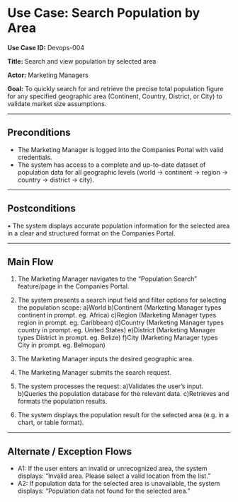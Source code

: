 # Use Case: Search Population by Area

**Use Case ID:** Devops-004

**Title:** Search and view population by selected area

**Actor:** Marketing Managers

**Goal:**
To quickly search for and retrieve the precise total population figure for any specified geographic area (Continent, Country, District, or City) to validate market size assumptions.
________________________________________
## Preconditions
- The Marketing Manager is logged into the Companies Portal with valid credentials.
- The system has access to a complete and up-to-date dataset of population data for all geographic levels (world → continent → region → country → district → city).
________________________________________
## Postconditions
• The system displays accurate population information for the selected area in a clear and structured format on the Companies Portal.
________________________________________
## Main Flow
1. The Marketing Manager navigates to the “Population Search” feature/page in the Companies Portal.
 
2. The system presents a search input field and filter options for selecting the population scope:
a)World
b)Continent (Marketing Manager types continent in prompt. eg. Africa)
c)Region (Marketing Manager types region in prompt. eg. Caribbean)
d)Country (Marketing Manager types country in prompt. eg. United States)
e)District (Marketing Manager types District in prompt. eg. Belize)
f)City (Marketing Manager types City in prompt. eg. Belmopan)

3. The Marketing Manager inputs the desired geographic area.

4. The Marketing Manager  submits the search request.

5. The system processes the request:
a)Validates the user’s input.
b)Queries the population database for the relevant data.
c)Retrieves and formats the population results.

6. The system displays the population result for the selected area (e.g. in a chart, or table format).
________________________________________
## Alternate / Exception Flows
- A1: If the user enters an invalid or unrecognized area, the system displays:
“Invalid area. Please select a valid location from the list.”
- A2: If population data for the selected area is unavailable, the system displays:
“Population data not found for the selected area.”


